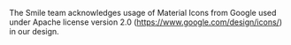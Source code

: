 The Smile team acknowledges usage of Material Icons from Google used under Apache license version 2.0 (https://www.google.com/design/icons/) in our design.